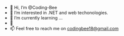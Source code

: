 - 👋 Hi, I’m @Coding-Bee
- 👀 I’m interested in .NET and web techonologies.
- 🌱 I’m currently learning ...
- 💞️ 
- 📫 Feel free to reach me on codingbee18@gmail.com

<!---
Coding-Bee/Coding-Bee is a ✨ special ✨ repository because its `README.md` (this file) appears on your GitHub profile.
You can click the Preview link to take a look at your changes.
--->
